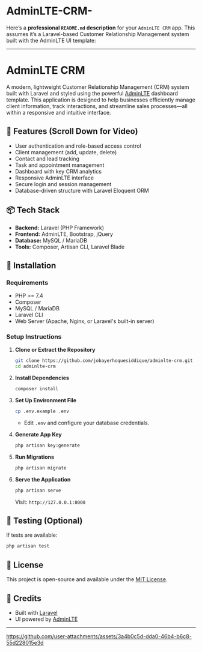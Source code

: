 # AdminLTE-CRM-

Here’s a **professional `README.md` description** for your `AdminLTE CRM` app. This assumes it’s a Laravel-based Customer Relationship Management system built with the AdminLTE UI template:

---

# AdminLTE CRM

A modern, lightweight Customer Relationship Management (CRM) system built with Laravel and styled using the powerful [AdminLTE](https://adminlte.io/) dashboard template. This application is designed to help businesses efficiently manage client information, track interactions, and streamline sales processes—all within a responsive and intuitive interface.

## 🚀 Features (Scroll Down for Video)

- User authentication and role-based access control
- Client management (add, update, delete)
- Contact and lead tracking
- Task and appointment management
- Dashboard with key CRM analytics
- Responsive AdminLTE interface
- Secure login and session management
- Database-driven structure with Laravel Eloquent ORM

## 📦 Tech Stack

- **Backend:** Laravel (PHP Framework)
- **Frontend:** AdminLTE, Bootstrap, jQuery
- **Database:** MySQL / MariaDB
- **Tools:** Composer, Artisan CLI, Laravel Blade

## 🔧 Installation

### Requirements

- PHP >= 7.4
- Composer
- MySQL / MariaDB
- Laravel CLI
- Web Server (Apache, Nginx, or Laravel's built-in server)

### Setup Instructions

1. **Clone or Extract the Repository**
   ```bash
   git clone https://github.com/jobayerhoquesiddique/adminlte-crm.git
   cd adminlte-crm
   ```

2. **Install Dependencies**
   ```bash
   composer install
   ```

3. **Set Up Environment File**
   ```bash
   cp .env.example .env
   ```
   - Edit `.env` and configure your database credentials.

4. **Generate App Key**
   ```bash
   php artisan key:generate
   ```

5. **Run Migrations**
   ```bash
   php artisan migrate
   ```

6. **Serve the Application**
   ```bash
   php artisan serve
   ```

   Visit: `http://127.0.0.1:8000`

## 🧪 Testing (Optional)

If tests are available:
```bash
php artisan test
```

## 📄 License

This project is open-source and available under the [MIT License](LICENSE).

## 🙌 Credits

- Built with [Laravel](https://laravel.com/)
- UI powered by [AdminLTE](https://adminlte.io/)

---


https://github.com/user-attachments/assets/3a4b0c5d-dda0-46b4-b6c8-55d228015e3d


